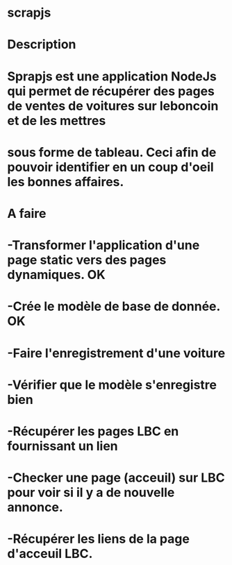 # scrapjs

# Description
# Sprapjs est une application NodeJs qui permet de récupérer des pages de ventes de voitures sur leboncoin et de les mettres 
# sous forme de tableau. Ceci afin de pouvoir identifier en un coup d'oeil les bonnes affaires.

# A faire
# -Transformer l'application d'une page static vers des pages dynamiques. OK
# -Crée le modèle de base de donnée. OK
# -Faire l'enregistrement d'une voiture
# -Vérifier que le modèle s'enregistre bien
# -Récupérer les pages LBC en fournissant un lien
# -Checker une page (acceuil) sur LBC pour voir si il y a de nouvelle annonce.
# -Récupérer les liens de la page d'acceuil LBC.